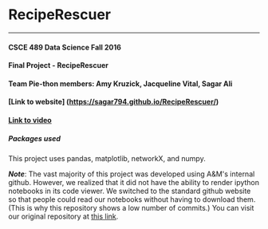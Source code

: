 # RecipeRescuer
------
#### CSCE 489 Data Science Fall 2016
#### Final Project - RecipeRescuer
#### Team Pie-thon members: Amy Kruzick, Jacqueline Vital, Sagar Ali
#### [Link to website] (https://sagar794.github.io/RecipeRescuer/)
#### [Link to video](https://www.youtube.com/watch?v=cK_lCIINXWM&feature=youtu.be)

##### Packages used
This project uses pandas, matplotlib, networkX, and numpy.

***Note***: The vast majority of this project was developed using A&M's internal github. However, we realized that it did not have the ability to render ipython notebooks in its code viewer. We switched to the standard github website so that people could read our notebooks without having to download them. (This is why this repository shows a low number of commits.) You can visit our original repository at [this link](https://github.tamu.edu/sagar794/RecipeRescuer).
